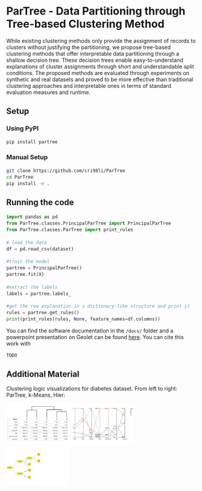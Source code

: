 # ParTree - Data Partitioning through Tree-based Clustering Method

While existing clustering methods only provide the assignment of records to clusters without justifying the partitioning, we propose tree-based clustering methods that offer interpretable data partitioning through a shallow decision tree. 
These decision trees enable easy-to-understand explanations of cluster assignments through short and understandable split conditions. 
The proposed methods are evaluated through experiments on synthetic and real datasets and proved to be more effective than traditional clustering approaches and interpretable ones in terms of standard evaluation measures and runtime. 


## Setup

### Using PyPI

```bash
pip install partree
```

### Manual Setup

```bash
git clone https://github.com/cri98li/ParTree
cd ParTree
pip install -e .
```

## Running the code

```python
import pandas as pd
from ParTree.classes.PrincipalParTree import PrincipalParTree
from ParTree.classes.ParTree import print_rules

# load the data
df = pd.read_csv(dataset) 

#train the model
partree = PrincipalParTree()
partree.fit(X)

#extract the labels
labels = partree.labels_ 

#get the row explanation in a dictionary-like structure and print it
rules = partree.get_rules()
print(print_rules(rules, None, feature_names=df.columns))
```

You can find the software documentation in the `/docs/` folder and 
a powerpoint presentation on Geolet can be found [here]().
You can cite this work with
```
TODO
```


## Additional Material

Clustering logic visualizations for diabetes dataset. From left to right: ParTree, k-Means, Hier:

<p float="left">
    <img src="img/tree_dendo_parallel_DEF.jpg" width="33%" />
    <img src="img/tree_dendo_parallel_DEF3.jpg" width="33%" /> 
    <img src="img/tree_dendo_parallel_DEF5.jpg" width="33%" />
</p>
